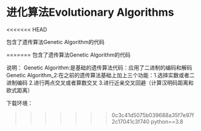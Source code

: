 # 进化算法Evolutionary Algorithms
<<<<<<< HEAD

 包含了遗传算法Genetic Algorithm的代码

=======
包含了遗传算法Genetic Algorithm的代码

说明：
Genetic Algorithm:是基础的遗传算法代码：应用了二进制的编码和解码
Genetic Algorithm_2:在之前的遗传算法基础上加上三个功能：1.选择实数或者二进制编码 2.进行两点交叉或者算数交叉 3.进行近亲交叉回避（计算汉明码距离和欧式距离）

下载环境：
>>>>>>> 0c3c41d5075b039688a35f7e97f2c17041c3f740
python==3.8
